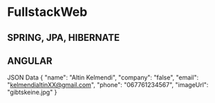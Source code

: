# FullstackWeb

SPRING, JPA, HIBERNATE
--
ANGULAR
--
JSON Data
{
"name": "Altin Kelmendi",
"company": "false",
"email": "kelmendialtinXX@gmail.com",
"phone": "067761234567",
"imageUrl": "gibtskeine.jpg"
}